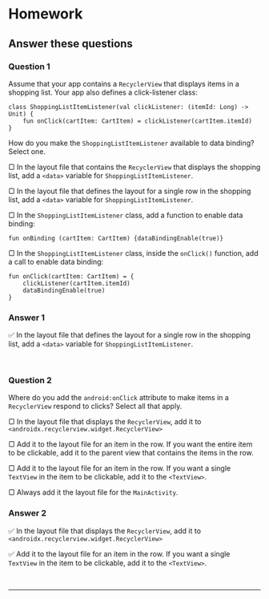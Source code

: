 # Homework

## **Answer these questions**

### **Question 1**

Assume that your app contains a `RecyclerView` that displays items in a shopping list. Your app also defines a click-listener class:

```
class ShoppingListItemListener(val clickListener: (itemId: Long) -> Unit) {
    fun onClick(cartItem: CartItem) = clickListener(cartItem.itemId)
}
```

How do you make the `ShoppingListItemListener` available to data binding? Select one.

▢ In the layout file that contains the `RecyclerView` that displays the shopping list, add a `<data>` variable for `ShoppingListItemListener`.

▢ In the layout file that defines the layout for a single row in the shopping list, add a `<data>` variable for `ShoppingListItemListener`.

▢ In the `ShoppingListItemListener` class, add a function to enable data binding:

```
fun onBinding (cartItem: CartItem) {dataBindingEnable(true)}
```

▢ In the `ShoppingListItemListener` class, inside the `onClick()` function, add a call to enable data binding:

```
fun onClick(cartItem: CartItem) = { 
    clickListener(cartItem.itemId)
    dataBindingEnable(true)
}
```

### Answer 1

:white_check_mark:  In the layout file that defines the layout for a single row in the shopping list, add a `<data>` variable for `ShoppingListItemListener`.

<br>

### **Question 2**

Where do you add the `android:onClick` attribute to make items in a `RecyclerView` respond to clicks? Select all that apply.

▢ In the layout file that displays the `RecyclerView`, add it to `<androidx.recyclerview.widget.RecyclerView>`

▢ Add it to the layout file for an item in the row. If you want the entire item to be clickable, add it to the parent view that contains the items in the row.

▢ Add it to the layout file for an item in the row. If you want a single `TextView` in the item to be clickable, add it to the `<TextView>`.

▢ Always add it the layout file for the `MainActivity`.

### Answer 2

:white_check_mark: In the layout file that displays the `RecyclerView`, add it to `<androidx.recyclerview.widget.RecyclerView>`

:white_check_mark: Add it to the layout file for an item in the row. If you want a single `TextView` in the item to be clickable, add it to the `<TextView>`.

<br>

---

